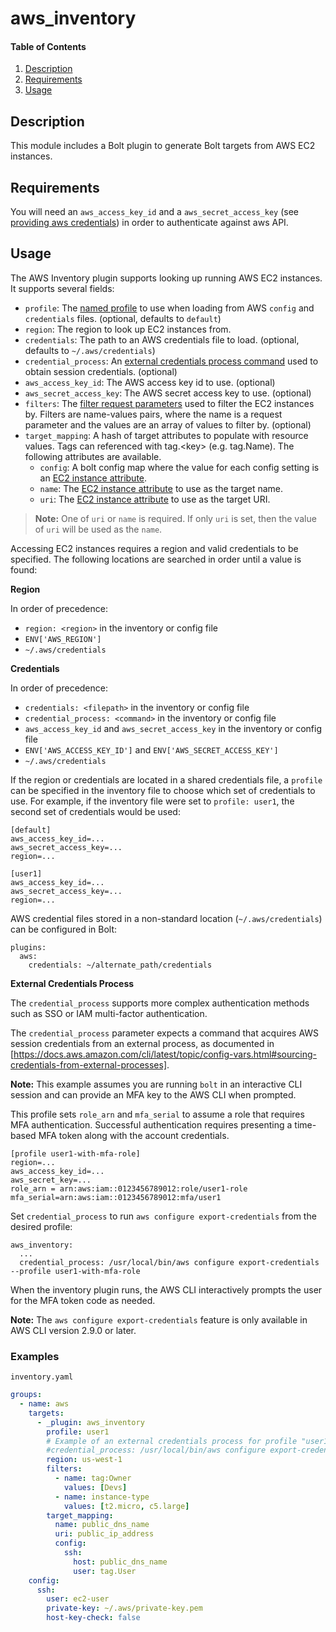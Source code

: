 # aws_inventory

#### Table of Contents

1. [Description](#description)
2. [Requirements](#requirements)
3. [Usage](#usage)

## Description

This module includes a Bolt plugin to generate Bolt targets from AWS EC2 instances.

## Requirements

You will need an `aws_access_key_id` and a `aws_secret_access_key` (see [providing aws credentials](https://docs.aws.amazon.com/amazonswf/latest/awsrbflowguide/set-up-creds.html)) in order to authenticate against aws API.

## Usage

The AWS Inventory plugin supports looking up running AWS EC2 instances. It supports several fields:

-   `profile`: The [named profile](https://docs.aws.amazon.com/cli/latest/userguide/cli-configure-profiles.html) to use when loading from AWS `config` and `credentials` files. (optional, defaults to `default`)
-   `region`: The region to look up EC2 instances from.
-   `credentials`: The path to an AWS credentials file to load. (optional, defaults to `~/.aws/credentials`)
-   `credential_process`: An [external credentials process command](https://docs.aws.amazon.com/cli/latest/topic/config-vars.html#sourcing-credentials-from-external-processes) used to obtain session credentials. (optional)
-   `aws_access_key_id`: The AWS access key id to use. (optional)
-   `aws_secret_access_key`: The AWS secret access key to use. (optional)
-   `filters`: The [filter request parameters](https://docs.aws.amazon.com/AWSEC2/latest/APIReference/API_DescribeInstances.html) used to filter the EC2 instances by. Filters are name-values pairs, where the name is a request parameter and the values are an array of values to filter by. (optional)
-   `target_mapping`: A hash of target attributes to populate with resource values. Tags can referenced with tag.\<key\> (e.g. tag.Name). The following attributes are available.
    - `config`: A bolt config map where the value for each config setting is an [EC2 instance attribute](https://docs.aws.amazon.com/sdkforruby/api/Aws/EC2/Instance.html).
    - `name`: The [EC2 instance attribute](https://docs.aws.amazon.com/sdkforruby/api/Aws/EC2/Instance.html) to use as the target name.
    - `uri`: The [EC2 instance attribute](https://docs.aws.amazon.com/sdkforruby/api/Aws/EC2/Instance.html) to use as the target URI.

> **Note:** One of `uri` or `name` is required. If only `uri` is set, then the value of `uri` will be used as the `name`.

Accessing EC2 instances requires a region and valid credentials to be specified. The following locations are searched in order until a value is found:

**Region**

In order of precedence:

-   `region: <region>` in the inventory or config file
-   `ENV['AWS_REGION']`
-   `~/.aws/credentials`

**Credentials**

In order of precedence:

-   `credentials: <filepath>` in the inventory or config file
-   `credential_process: <command>` in the inventory or config file
-   `aws_access_key_id` and `aws_secret_access_key` in the inventory or config file
-   `ENV['AWS_ACCESS_KEY_ID']` and `ENV['AWS_SECRET_ACCESS_KEY']`
-   `~/.aws/credentials`

If the region or credentials are located in a shared credentials file, a `profile` can be specified in the inventory file to choose which set of credentials to use. For example, if the inventory file were set to `profile: user1`, the second set of credentials would be used:

```
[default]
aws_access_key_id=...
aws_secret_access_key=...
region=...

[user1]
aws_access_key_id=...
aws_secret_access_key=...
region=...
```

AWS credential files stored in a non-standard location (`~/.aws/credentials`) can be configured in Bolt:

```
plugins:
  aws:
    credentials: ~/alternate_path/credentials
```

**External Credentials Process**

The `credential_process` supports more complex authentication methods such as SSO or IAM multi-factor authentication.

The `credential_process` parameter expects a command that acquires AWS session credentials from an external process, as documented in [https://docs.aws.amazon.com/cli/latest/topic/config-vars.html#sourcing-credentials-from-external-processes].

**Note:** This example assumes you are running `bolt` in an interactive CLI session and can provide an MFA key to the AWS CLI when prompted.

This profile sets `role_arn` and `mfa_serial` to assume a role that requires MFA authentication. Successful authentication requires presenting a time-based MFA token along with the account credentials.

```
[profile user1-with-mfa-role]
region=...
aws_access_key_id=...
aws_secret_key=...
role_arn = arn:aws:iam::0123456789012:role/user1-role
mfa_serial=arn:aws:iam::0123456789012:mfa/user1
```

Set `credential_process` to run `aws configure export-credentials` from the desired profile:

```
aws_inventory:
  ...
  credential_process: /usr/local/bin/aws configure export-credentials --profile user1-with-mfa-role
```
When the inventory plugin runs, the AWS CLI interactively prompts the user for the MFA token code as needed.

**Note:** The `aws configure export-credentials` feature is only available in AWS CLI version 2.9.0 or later.

### Examples

`inventory.yaml`
```yaml
groups:
  - name: aws
    targets:
      - _plugin: aws_inventory
        profile: user1
        # Example of an external credentials process for profile "user1"
        #credential_process: /usr/local/bin/aws configure export-credentials --profile user1
        region: us-west-1
        filters:
          - name: tag:Owner
            values: [Devs]
          - name: instance-type
            values: [t2.micro, c5.large]
        target_mapping:
          name: public_dns_name
          uri: public_ip_address
          config:
            ssh:
              host: public_dns_name
              user: tag.User
    config:
      ssh:
        user: ec2-user
        private-key: ~/.aws/private-key.pem
        host-key-check: false
```

